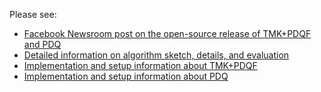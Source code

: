 Please see:

* [Facebook Newsroom post on the open-source release of TMK+PDQF and PDQ](https://newsroom.fb.com/news/2019/08/open-source-photo-video-matching)
* [Detailed information on algorithm sketch, details, and evaluation](https://github.com/facebook/ThreatExchange/blob/main/hashing/hashing.pdf)
* [Implementation and setup information about TMK+PDQF](https://github.com/facebook/ThreatExchange/blob/main/hashing/tmk/README.md)
* [Implementation and setup information about PDQ](https://github.com/facebook/ThreatExchange/blob/main/hashing/pdq/README.md)
